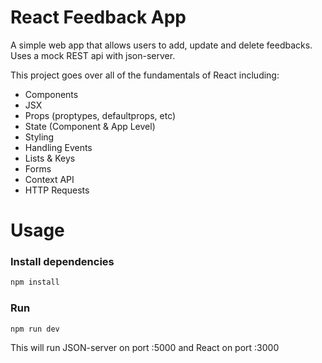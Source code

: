 # React Feedback App

A simple web app that allows users to add, update and delete feedbacks. Uses a mock REST api with json-server.

This project goes over all of the fundamentals of React including:

- Components
- JSX
- Props (proptypes, defaultprops, etc)
- State (Component & App Level)
- Styling
- Handling Events
- Lists & Keys
- Forms
- Context API
- HTTP Requests

# Usage

### Install dependencies

```bash
npm install
```

### Run

```bash
npm run dev
```

This will run JSON-server on port :5000 and React on port :3000

